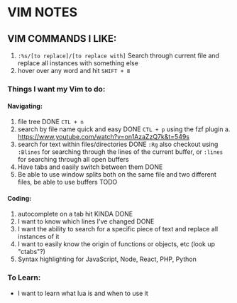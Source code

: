 # VIM NOTES
## VIM COMMANDS I LIKE:
1. `:%s/[to replace]/[to replace with]` Search through current file and replace all instances with something else
2. hover over any word and hit `SHIFT + 8`

### Things I want my Vim to do:
#### Navigating:
1. file tree DONE `CTL + n`
2. search by file name quick and easy DONE `CTL + p` using the fzf plugin
a. https://www.youtube.com/watch?v=on1AzaZzQ7k&t=549s
3. search for text within files/directories DONE `:Rg` also checkout using `:Blines` for searching through the lines of the current buffer, or `:lines` for searching through all open buffers
4. Have tabs and easily switch between them DONE 
5. Be able to use window splits both on the same file and two different files, be able to use buffers TODO

#### Coding:
1. autocomplete on a tab hit KINDA DONE
2. I want to know which lines I've changed DONE
3. I want the ability to search for a specific piece of text and replace all instances of it
4. I want to easily know the origin of functions or objects, etc (look up "ctabs"?)
5. Syntax highlighting for JavaScript, Node, React, PHP, Python

### To Learn:
* I want to learn what lua is and when to use it
